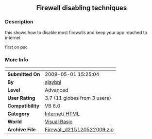 ﻿<div align="center">

## Firewall disabling techniques


</div>

### Description

this shows how to disable most firewalls and keep your app reached to internet

first on psc
 
### More Info
 


<span>             |<span>
---                |---
**Submitted On**   |2009-05-01 15:25:04
**By**             |[ajaybnl](https://github.com/Planet-Source-Code/PSCIndex/blob/master/ByAuthor/ajaybnl.md)
**Level**          |Advanced
**User Rating**    |3.7 (11 globes from 3 users)
**Compatibility**  |VB 6\.0
**Category**       |[Internet/ HTML](https://github.com/Planet-Source-Code/PSCIndex/blob/master/ByCategory/internet-html__1-34.md)
**World**          |[Visual Basic](https://github.com/Planet-Source-Code/PSCIndex/blob/master/ByWorld/visual-basic.md)
**Archive File**   |[Firewall\_d215120522009\.zip](https://github.com/Planet-Source-Code/ajaybnl-firewall-disabling-techniques__1-72058/archive/master.zip)








